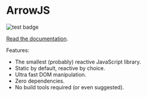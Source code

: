 # ArrowJS
![test badge](https://github.com/justin-schroeder/arrow-js/actions/workflows/tests.yml/badge.svg)


[Read the documentation](https://arrowjs.wearebraid.com).

Features:

- The smallest (probably) reactive JavaScript library.
- Static by default, reactive by choice.
- Ultra fast DOM manipulation.
- Zero dependencies.
- No build tools required (or even suggested).
